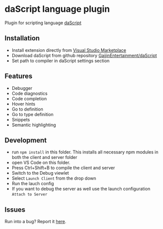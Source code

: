 # daScript language plugin

Plugin for scripting language [daScript](https://dascript.org/)

## Installation

- Install extension directly from [Visual Studio Marketplace](https://marketplace.visualstudio.com/items?itemName=profelis.dascript-plugin)
- Download daScript from github repository [GaijinEntertainment/daScript](https://github.com/GaijinEntertainment/daScript)
- Set path to compiler in daScript settings section

## Features

- Debugger
- Code diagnostics
- Code completion
- Hover hints
- Go to definition
- Go to type definition
- Snippets
- Semantic highlighting

## Development

- run `npm install` in this folder. This installs all necessary npm modules in both the client and server folder
- open VS Code on this folder.
- Press Ctrl+Shift+B to compile the client and server
- Switch to the Debug viewlet
- Select `Launch Client` from the drop down
- Run the lauch config
- If you want to debug the server as well use the launch configuration `Attach to Server`

## Issues
Run into a bug? Report it [here](https://github.com/profelis/daScript-plugin/issues).
